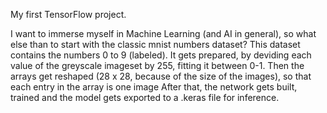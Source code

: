 My first TensorFlow project.

I want to immerse myself in Machine Learning (and AI in general), so what else than to start with the classic mnist numbers dataset? 
This dataset contains the numbers 0 to 9 (labeled). 
It gets prepared, by deviding each value of the greyscale imageset by 255, fitting it between 0-1.
Then the arrays get reshaped (28 x 28, because of the size of the images), so that each entry in the array is one image 
After that, the network gets built, trained and the model gets exported to a .keras file for inference. 
